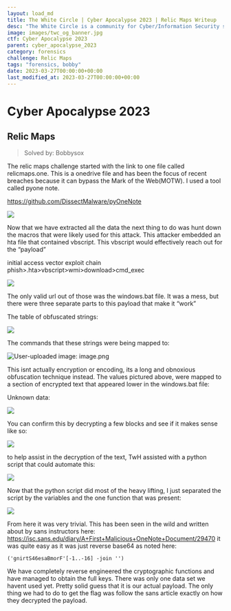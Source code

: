 ```yaml
---
layout: load_md
title: The White Circle | Cyber Apocalypse 2023 | Relic Maps Writeup
desc: "The White Circle is a community for Cyber/Information Security students, enthusiasts and professionals. You can discuss anything related to Security, share your knowledge with others, get help when you need it and proceed further in your journey with amazing people from all over the world."
image: images/twc_og_banner.jpg
ctf: Cyber Apocalypse 2023
parent: cyber_apocalypse_2023
category: forensics
challenge: Relic Maps
tags: "forensics, bobby"
date: 2023-03-27T00:00:00+00:00
last_modified_at: 2023-03-27T00:00:00+00:00
---
```


<h1 class="heading card-title white-text">Cyber Apocalypse 2023</h1>

## Relic Maps
> Solved by: Bobbysox

The relic maps challenge started with the link to one file called relicmaps.one. This is a onedrive file and has been the focus of recent breaches because it can bypass the Mark of the Web(MOTW). I used a tool called pyone note.


https://github.com/DissectMalware/pyOneNote



![](https://i.imgur.com/T2vTz3K.png)


Now that we have extracted all the data the next thing to do was hunt down the macros that were likely used for this attack. This attacker embedded an hta file that contained vbscript. This vbscript would effectively reach out for the “payload”

initial access vector exploit chain phish>.hta>vbscript>wmi>download>cmd_exec

![](https://i.imgur.com/pOtL7U1.png)


The only valid url out of those was the windows.bat file. It was a mess, but there were three separate parts to this payload that make it “work”

The table of obfuscated strings:

![](https://i.imgur.com/scOlEQO.png)



The commands that these strings were being mapped to:

![User-uploaded image: image.png](https://paper-attachments.dropboxusercontent.com/s_FFC39C0D0A63EEB84A0808DC546A8687D9158DC27D38645F3E335CF6E40F4111_1679283123508_image.png)


This isnt actually encryption or encoding, its a long and obnoxious obfuscation technique instead.
The values pictured above, were mapped to a section of encrypted text that appeared lower in the windows.bat file:


Unknown data:

![](https://i.imgur.com/qrX7Vjc.png)


You can confirm this by decrypting a few blocks and see if it makes sense like so:

![](https://cdn.discordapp.com/attachments/974745664112189472/1087090966701285427/image.png)



to help assist in the decryption of the text, TwH assisted with a python script that could automate this:

![](https://i.imgur.com/oA1jIrW.png)


Now that the python script did most of the heavy lifting, I just separated the script by the variables and the one function that was present:


![](https://i.imgur.com/ZFcuEO0.png)


From here it was very trivial. This has been seen in the wild and written about by sans instructors here:
https://isc.sans.edu/diary/A+First+Malicious+OneNote+Document/29470
it was quite easy as it was just reverse base64 as noted here:

```
('gnirtS46esaBmorF'[-1..-16] -join '')
```

We have completely reverse engineered the cryptographic functions and have managed to obtain the full keys. There was only one data set we havent used yet. Pretty solid guess that it is our actual payload. The only thing we had to do to get the flag was follow the sans article exactly on how they decrypted the payload.

